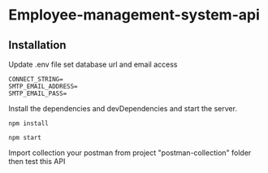 # Employee-management-system-api

## Installation

Update .env file set database url and email access

```
CONNECT_STRING=
SMTP_EMAIL_ADDRESS=
SMTP_EMAIL_PASS=
```

Install the dependencies and devDependencies and start the server.

```
npm install

npm start
```

Import collection your postman from project "postman-collection" folder then test this API
